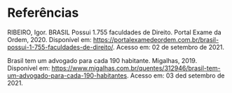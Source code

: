 # Referências

RIBEIRO, Igor. BRASIL Possui 1.755 faculdades de Direito. Portal Exame da Ordem, 2020. Disponível em: <https://portalexamedeordem.com.br/brasil-possui-1-755-faculdades-de-direito/>. Acesso em: 02 de setembro de 2021.

Brasil tem um advogado para cada 190 habitante. Migalhas, 2019. Disponível em: <https://www.migalhas.com.br/quentes/312946/brasil-tem-um-advogado-para-cada-190-habitantes>. Acesso em: 03 ded setembro de 2021.


